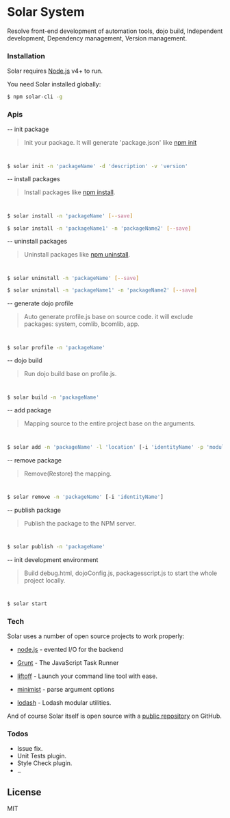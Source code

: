 # Solar System

Resolve front-end development of automation tools, dojo build, Independent development, Dependency management, Version management.

### Installation

Solar requires [Node.js](https://nodejs.org/) v4+ to run.

You need Solar installed globally:

```sh
$ npm solar-cli -g
```

### Apis

-- init package
> Init your package. It will generate 'package.json' like [npm init]

[npm init]: <https://docs.npmjs.com/cli/init>
#
```sh
$ solar init -n 'packageName' -d 'description' -v 'version'
```

-- install packages
> Install packages like [npm install].

[npm install]: <https://docs.npmjs.com/cli/install>
#
```sh
$ solar install -n 'packageName' [--save]
```
```sh
$ solar install -n 'packageName1' -n 'packageName2' [--save]
```

-- uninstall packages
> Uninstall packages like [npm uninstall].

[npm uninstall]:<https://docs.npmjs.com/cli/uninstall>
#
```sh
$ solar uninstall -n 'packageName' [--save]
```
```sh
$ solar uninstall -n 'packageName1' -n 'packageName2' [--save]
```

-- generate dojo profile
> Auto generate profile.js base on source code.
> it will exclude packages: system, comlib, bcomlib, app.
#
```sh
$ solar profile -n 'packageName'
```

-- dojo build
> Run dojo build base on profile.js.
#
```sh
$ solar build -n 'packageName'
```

-- add package
> Mapping source to the entire project base on the arguments.
#
```sh
$ solar add -n 'packageName' -l 'location' [-i 'identityName' -p 'modulePath']
```

-- remove package
> Remove(Restore) the mapping.
#
```sh
$ solar remove -n 'packageName' [-i 'identityName']
```

-- publish package
> Publish the package to the NPM server.
#
```sh
$ solar publish -n 'packageName'
```

-- init development environment
> Build debug.html, dojoConfig.js, packagesscript.js to start the whole project locally.
#
```sh
$ solar start
```

### Tech

Solar uses a number of open source projects to work properly:

* [node.js] - evented I/O for the backend
* [Grunt] - The JavaScript Task Runner
* [liftoff] - Launch your command line tool with ease.
* [minimist] - parse argument options
* [lodash] - Lodash modular utilities.

   [node.js]: <http://nodejs.org>
   [Grunt]: <http://gruntjs.com/>
   [liftoff]:<https://www.npmjs.com/package/liftoff>
   [minimist]:<https://www.npmjs.com/package/minimist>
   [lodash]:<https://lodash.com/>

And of course Solar itself is open source with a [public repository]
 on GitHub.
 
[public repository]:<https://github.com/qudi15/solar>

### Todos

 - Issue fix.
 - Unit Tests plugin.
 - Style Check plugin.
 - ..

License
----

MIT
